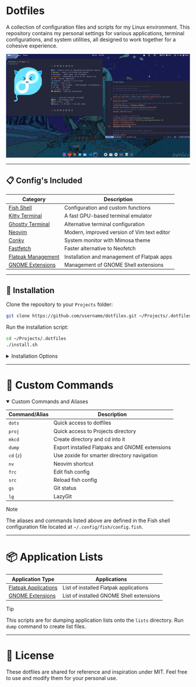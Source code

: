 # Dotfiles

A collection of configuration files and scripts for my Linux environment. This repository contains my personal settings for various applications, terminal configurations, and system utilities, all designed to work together for a cohesive experience.


![Preview](./.assets/bg.png)

---
## 📋 Config's Included

| Category                     | Description                                             |
|------------------------------|---------------------------------------------------------|                                         
| [Fish Shell](/.config/fish/) | Configuration and custom functions                      |
| [Kitty Terminal](/.config/kitty/) | A fast GPU-based terminal emulator                 |
| [Ghostty Terminal](/.config/ghostty/) | Alternative terminal configuration             |
| [Neovim](/.config/nvim/) | Modern, improved version of Vim text editor               |
| [Conky](/.config/conky/Mimosa/) | System monitor with Mimosa theme                     |
| [Fastfetch](/.config/fastfetch/) | Faster alternative to Neofetch                      |                                        |
| [Flatpak Management](scripts/flatpaks.sh) | Installation and management of Flatpak apps |
| [GNOME Extensions](scripts/gextensions.sh) | Management of GNOME Shell extensions       |

---
## 🚀 Installation

Clone the repository to your `Projects` folder:

```bash
git clone https://github.com/username/dotfiles.git ~/Projects/.dotfiles #.dotfiles
```

Run the installation script:

```bash
cd ~/Projects/.dotfiles
./install.sh
```

<details>
<summary>Installation Options</summary>

The install script accepts several options:

| Option                | Description                                      |
|-----------------------|--------------------------------------------------|
| `--install-flatpaks`  | Install Flatpak applications from the list       |
| `--install-extensions`| Install GNOME extensions from the list           |
| `--browser-sync`      | Sync extensions from browser                     |

Example:
```bash
./install.sh --install-flatpaks --install-extensions
```

</details>

---

# 📝 Custom Commands

<details open>
<summary>Custom Commands and Aliases</summary>

| Command/Alias | Description                                      |
|---------------|--------------------------------------------------|
| `dots`        | Quick access to dotfiles                         |
| `proj`        | Quick access to Projects directory               |
| `mkcd`        | Create directory and cd into it                  |
| `dump`        | Export installed Flatpaks and GNOME extensions   |
| `cd` (`z`)    | Use zoxide for smarter directory navigation      |
| `nv`          | Neovim shortcut                                  |
| `frc`         | Edit fish config                                 |
| `src`         | Reload fish config                               |
| `gs`          | Git status                                       |
| `lg`          | LazyGit                                          |


</details>


> [!NOTE]  
> The aliases and commands listed above are defined in the Fish shell configuration file located at `~/.config/fish/config.fish`.

---

# 📦 Application Lists

| Application Type     | Applications                                      |
|----------------------|---------------------------------------------------|
| [Flatpak Applications](scripts/flatpaks.sh) | List of installed Flatpak applications            |
| [GNOME Extensions](scripts/gextensions.sh) | List of installed GNOME Shell extensions          |

> [!TIP]
> This scripts are for dumping application lists onto the `lists` directory.
> Run `dump` command to create list files.

---

# 📄 License
 These dotfiles are shared for reference and inspiration under MIT. Feel free to use and modify them for your personal use.